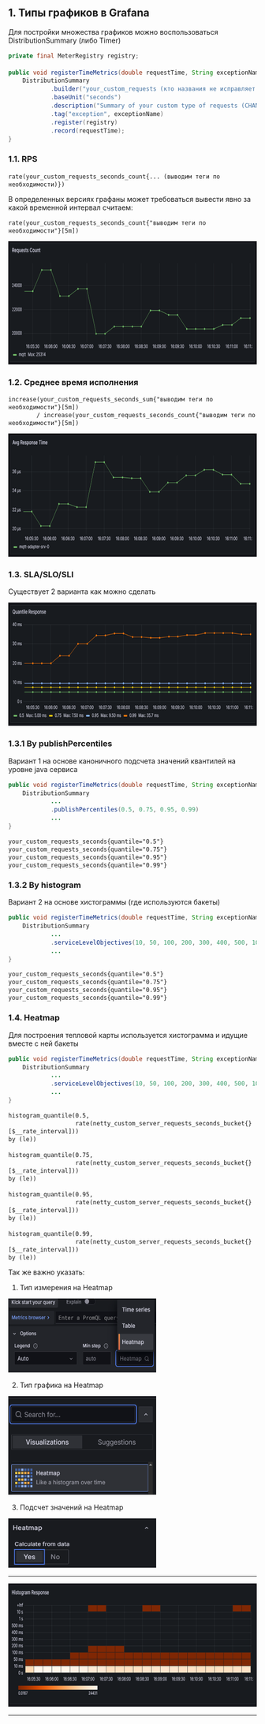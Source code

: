 ## **1. Типы графиков в Grafana**

Для постройки множества графиков можно воспользоваться DistributionSummary (либо Timer) 

```java
private final MeterRegistry registry;

public void registerTimeMetrics(double requestTime, String exceptionName) {
    DistributionSummary
            .builder("your_custom_requests (кто названия не исправляет на более осмысленные тому и оценку выше удв можно и не ставить (c) Jsonон Стетхем)")
            .baseUnit("seconds")
            .description("Summary of your custom type of requests (CHANGE ME PLEASE DON'T COPY PAST AT ALL")
            .tag("exception", exceptionName)
            .register(registry)
            .record(requestTime); 
}
```


### **1.1. RPS**

```text
rate(your_custom_requests_seconds_count{... (выводим теги по необходимости)})
```

В определенных версиях графаны может требоваться вывести явно за какой временной интервал считаем:

```text
rate(your_custom_requests_seconds_count{"выводим теги по необходимости"}[5m])
```

<img alt="rps" height="250" src="../img/rps.png" width="700"/>

### **1.2. Среднее время исполнения**

```text
increase(your_custom_requests_seconds_sum{"выводим теги по необходимости"}[5m]) 
        / increase(your_custom_requests_seconds_count{"выводим теги по необходимости"}[5m])
```

<img alt="avgtime" height="250" src="../img/avgtime.png" width="700"/>

### **1.3. SLA/SLO/SLI**

Существует 2 варианта как можно сделать

<img alt="sli" height="250" src="../img/sli.png" width="700"/>

### **1.3.1 By publishPercentiles**

Вариант 1 на основе каноничного подсчета значений квантилей на уровне java сервиса

```java
public void registerTimeMetrics(double requestTime, String exceptionName) {
    DistributionSummary
            ...
            .publishPercentiles(0.5, 0.75, 0.95, 0.99)
            ...
}
```

```text
your_custom_requests_seconds{quantile="0.5"}
your_custom_requests_seconds{quantile="0.75"}
your_custom_requests_seconds{quantile="0.95"}
your_custom_requests_seconds{quantile="0.99"}
```

### **1.3.2 By histogram**

Вариант 2 на основе хистограммы (где используются бакеты)

```java
public void registerTimeMetrics(double requestTime, String exceptionName) {
    DistributionSummary
            ...
            .serviceLevelObjectives(10, 50, 100, 200, 300, 400, 500, 1000, 10000)
            ...
}
```

```text
your_custom_requests_seconds{quantile="0.5"}
your_custom_requests_seconds{quantile="0.75"}
your_custom_requests_seconds{quantile="0.95"}
your_custom_requests_seconds{quantile="0.99"}
```

### **1.4. Heatmap**

Для построения тепловой карты используется хистограмма и идущие вместе с ней бакеты

```java
public void registerTimeMetrics(double requestTime, String exceptionName) {
    DistributionSummary
            ...
            .serviceLevelObjectives(10, 50, 100, 200, 300, 400, 500, 1000, 10000)
            ...
}
```

```text
histogram_quantile(0.5,
                   rate(netty_custom_server_requests_seconds_bucket{}
[$__rate_interval]))
by (le))

histogram_quantile(0.75,
                   rate(netty_custom_server_requests_seconds_bucket{}
[$__rate_interval]))
by (le))

histogram_quantile(0.95,
                   rate(netty_custom_server_requests_seconds_bucket{}
[$__rate_interval]))
by (le))

histogram_quantile(0.99,
                   rate(netty_custom_server_requests_seconds_bucket{}
[$__rate_interval]))
by (le))
```

Так же важно указать:

1) Тип измерения на Heatmap

<img alt="format_heatmap" height="150" src="../img/heatmap/format_heatmap.png" width="300"/>

2) Тип графика на Heatmap

<img alt="graphic_heatmap" height="200" src="../img/heatmap/graphic_heatmap.png" width="300"/>

3) Подсчет значений на Heatmap

<img alt="calculate_heatmap" height="100" src="../img/heatmap/calculate_heatmap.png" width="300"/>

---


<img alt="heatmap" height="250" src="../img/heatmap/heatmap.png" width="700"/>

---

